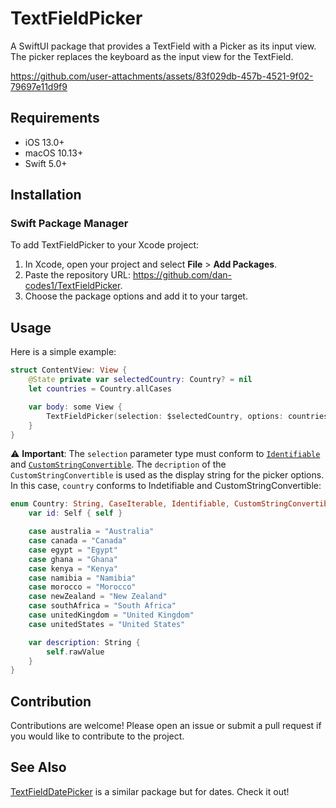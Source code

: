 
# TextFieldPicker

A SwiftUI package that provides a TextField with a Picker as its input view. The picker replaces the keyboard as the input view for the TextField.

https://github.com/user-attachments/assets/83f029db-457b-4521-9f02-79697e11d9f9

## Requirements

- iOS 13.0+
- macOS 10.13+
- Swift 5.0+
## Installation

### Swift Package Manager

To add TextFieldPicker to your Xcode project:

1. In Xcode, open your project and select **File** > **Add Packages**.
2. Paste the repository URL: https://github.com/dan-codes1/TextFieldPicker.
3. Choose the package options and add it to your target.


## Usage

Here is a simple example:
```swift
struct ContentView: View {
    @State private var selectedCountry: Country? = nil
    let countries = Country.allCases

    var body: some View {
        TextFieldPicker(selection: $selectedCountry, options: countries)
    }
}
```

⚠️ **Important**: The `selection` parameter type must conform to [`Identifiable`](https://developer.apple.com/documentation/swift/identifiable) and [`CustomStringConvertible`](https://developer.apple.com/documentation/swift/customstringconvertible). The `decription` of the `CustomStringConvertible` is used as the display string for the picker options.
 In this case, `country` conforms to Indetifiable and CustomStringConvertible:
 ```swift
 enum Country: String, CaseIterable, Identifiable, CustomStringConvertible {
     var id: Self { self }

     case australia = "Australia"
     case canada = "Canada"
     case egypt = "Egypt"
     case ghana = "Ghana"
     case kenya = "Kenya"
     case namibia = "Namibia"
     case morocco = "Morocco"
     case newZealand = "New Zealand"
     case southAfrica = "South Africa"
     case unitedKingdom = "United Kingdom"
     case unitedStates = "United States"

     var description: String {
         self.rawValue
     }
 }
 ```

## Contribution
Contributions are welcome! Please open an issue or submit a pull request if you would like to contribute to the project.

## See Also
[TextFieldDatePicker](https://github.com/dan-codes1/TextFieldDatePicker) is a similar package but for dates. Check it out!

